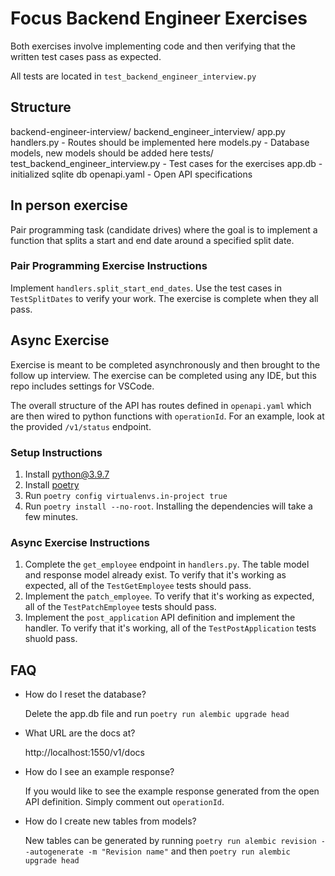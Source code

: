 # Focus Backend Engineer Exercises

Both exercises involve implementing code and then verifying that the written test cases pass as expected.

All tests are located in `test_backend_engineer_interview.py`

## Structure

backend-engineer-interview/
  backend_engineer_interview/
    app.py
    handlers.py - Routes should be implemented here
    models.py - Database models, new models should be added here
  tests/
    test_backend_engineer_interview.py - Test cases for the exercises
  app.db - initialized sqlite db
  openapi.yaml - Open API specifications

## In person exercise

Pair programming task (candidate drives) where the goal is to implement a function that splits a start and end date around a specified split date.

### Pair Programming Exercise Instructions

Implement `handlers.split_start_end_dates`. Use the test cases in `TestSplitDates` to verify your work.  The exercise is complete when they all pass.

## Async Exercise

Exercise is meant to be completed asynchronously and then brought to the follow up interview.  The exercise can be completed using any IDE, but this
repo includes settings for VSCode.

The overall structure of the API has routes defined in `openapi.yaml` which are then wired to python functions with `operationId`.  For an example,
look at the provided `/v1/status` endpoint.

### Setup Instructions

1. Install python@3.9.7
2. Install [poetry](https://python-poetry.org/docs/#osx--linux--bashonwindows-install-instructions)
3. Run `poetry config virtualenvs.in-project true`
4. Run `poetry install --no-root`.  Installing the dependencies will take a few minutes.

### Async Exercise Instructions

1. Complete the `get_employee` endpoint in `handlers.py`.  The table model and response model already exist.  To verify that it's working as expected,
all of the `TestGetEmployee` tests should pass.
2. Implement the `patch_employee`.  To verify that it's working as expected, all of the `TestPatchEmployee` tests should pass.
3. Implement the `post_application` API definition and implement the handler. To verify that it's working, all of the `TestPostApplication` tests shuold pass.

## FAQ

- How do I reset the database?

  Delete the app.db file and run `poetry run alembic upgrade head`

- What URL are the docs at?

  http://localhost:1550/v1/docs

- How do I see an example response?

  If you would like to see the example response generated from the open API definition.  Simply comment out `operationId`.

- How do I create new tables from models?

  New tables can be generated by running `poetry run alembic revision --autogenerate -m "Revision name"` and then `poetry run alembic upgrade head`
